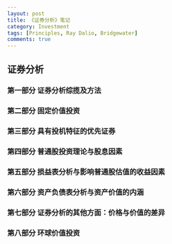 ```yaml
---
layout: post
title: 《证券分析》笔记
category: Investment
tags: [Principles, Ray Dalio, Bridgewater]
comments: true
---
```


## 证券分析

### 第一部分 证券分析综揽及方法

### 第二部分 固定价值投资

### 第三部分 具有投机特征的优先证券

### 第四部分 普通股投资理论与股息因素

### 第五部分 损益表分析与影响普通股估值的收益因素

### 第六部分 资产负债表分析与资产价值的内涵

### 第七部分 证券分析的其他方面：价格与价值的差异

### 第八部分 环球价值投资
